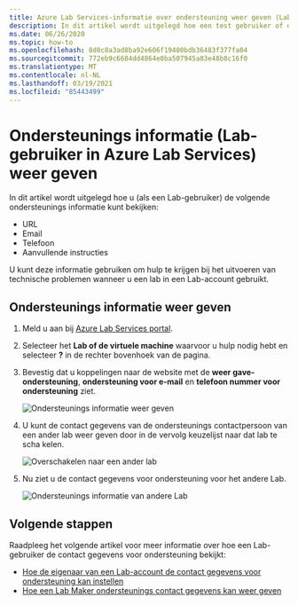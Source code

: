 ```yaml
---
title: Azure Lab Services-informatie over ondersteuning weer geven (Lab-gebruiker)
description: In dit artikel wordt uitgelegd hoe een test gebruiker of docenten ondersteunings informatie kan bekijken die hij/zij kan gebruiken om hulp te krijgen.
ms.date: 06/26/2020
ms.topic: how-to
ms.openlocfilehash: 8d0c8a3ad8ba92e606f19480bdb36483f377fa04
ms.sourcegitcommit: 772eb9c6684dd4864e0ba507945a83e48b8c16f0
ms.translationtype: MT
ms.contentlocale: nl-NL
ms.lasthandoff: 03/19/2021
ms.locfileid: "85443499"
---
```

# <a name="view-support-information-lab-user-in-azure-lab-services"></a>Ondersteunings informatie (Lab-gebruiker in Azure Lab Services) weer geven
In dit artikel wordt uitgelegd hoe u (als een Lab-gebruiker) de volgende ondersteunings informatie kunt bekijken:

- URL
- Email
- Telefoon
- Aanvullende instructies

U kunt deze informatie gebruiken om hulp te krijgen bij het uitvoeren van technische problemen wanneer u een lab in een Lab-account gebruikt.

 
## <a name="view-support-information"></a>Ondersteunings informatie weer geven
1. Meld u aan bij [Azure Lab Services portal](https://labs.azure.com).
2. Selecteer het **Lab of de virtuele machine** waarvoor u hulp nodig hebt en selecteer **?** in de rechter bovenhoek van de pagina. 
3. Bevestig dat u koppelingen naar de website met de **weer gave-ondersteuning**, **ondersteuning voor e-mail** en **telefoon nummer voor ondersteuning** ziet.

    ![Ondersteunings informatie weer geven](./media/lab-user-support-information/support-information.png)
4. U kunt de contact gegevens van de ondersteunings contactpersoon van een ander lab weer geven door in de vervolg keuzelijst naar dat lab te scha kelen. 

    ![Overschakelen naar een ander lab](./media/lab-user-support-information/switch-another-lab.png)
5. Nu ziet u de contact gegevens voor ondersteuning voor het andere Lab. 

    ![Ondersteunings informatie van andere Lab](./media/lab-user-support-information/second-lab-support-information.png)

## <a name="next-steps"></a>Volgende stappen
Raadpleeg het volgende artikel voor meer informatie over hoe een Lab-gebruiker de contact gegevens voor ondersteuning bekijkt:

- [Hoe de eigenaar van een Lab-account de contact gegevens voor ondersteuning kan instellen](lab-account-owner-support-information.md)
- [Hoe een Lab Maker ondersteunings contact gegevens kan weer geven](lab-creator-support-information.md)
